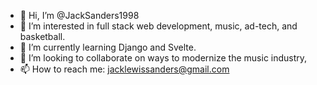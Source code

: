 - 👋 Hi, I’m @JackSanders1998
- 👀 I’m interested in full stack web development, music, ad-tech, and basketball.
- 🌱 I’m currently learning Django and Svelte.
- 💞️ I’m looking to collaborate on ways to modernize the music industry,
- 📫 How to reach me: jacklewissanders@gmail.com

<!---
JackSanders1998/JackSanders1998 is a ✨ special ✨ repository because its `README.md` (this file) appears on your GitHub profile.
You can click the Preview link to take a look at your changes.
--->
